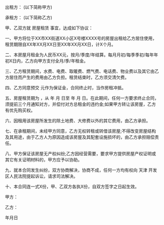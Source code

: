 
 


出租方： (以下简称甲方)


承租方： (以下简称乙方)


甲、乙双方就
房屋租赁
事宜，达成如下协议：


一、甲方将位于XX市XX街道XX小区X号楼XXXX号的房屋出租给乙方居住使用，租赁期限自XX年XX月XX日至XX年XX月XX日，计X个月。


二、本房屋月租金为人民币XX元，按月/季度/年结算。每月月初/每季季初/每年年初X日内，乙方向甲方支付全月/季/年租金。


三、乙方租赁期间，水费、电费、取暖费、燃气费、电话费、物业费以及其它由乙方居住而产生的费用由乙方负担。租赁结束时，乙方须交清欠费。


四、乙方同意预交 元作为保证金，合同终止时，当作房租冲抵。


五、房屋租赁期为 ，从 年 月 日至 年 月 日。在此期间，任何一方要求终止合同，须提前三个月通知对方，并偿付对方总租金的违约金;如果甲方转让该房屋，乙方有优先购买权。


六、因租用该房屋所发生的除土地费、大修费以外的其它费用，由乙方承担。


七、在承租期间，未经甲方同意，乙方无权转租或转借该房屋;不得改变房屋结构及其用途，由于乙方人为原因造成该房屋及其配套设施损坏的，由乙方承担赔偿责任。


八、甲方保证该房屋无产权纠纷;乙方因经营需要，要求甲方提供房屋产权证明或其它有关证明材料的，甲方应予以协助。


九、就本合同发生纠纷，双方协商解决，协商不成，任何一方均有权向
天津
开发区人民法院提起诉讼，请求司法解决。


十、本合同连一式X份，甲、乙双方各执X份，自双方签字之日起生效。


甲方：


乙方：


年月日
 


 

 
 
 
 
 
  


  
 

  


  


  
 
 
 
 

